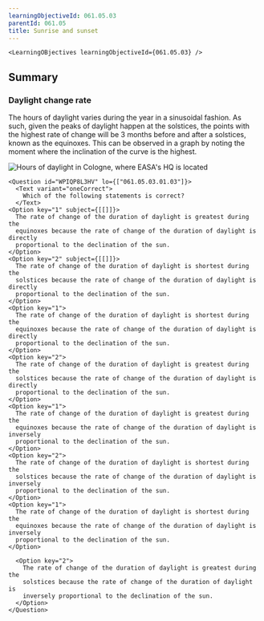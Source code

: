 ```yaml
---
learningObjectiveId: 061.05.03
parentId: 061.05
title: Sunrise and sunset
---
```


```tsx eval
<LearningOBjectives learningObjectiveId={061.05.03} />
```

## Summary

### Daylight change rate

The hours of daylight varies during the year in a sinusoidal fashion. As such,
given the peaks of daylight happen at the solstices, the points with the highest
rate of change will be 3 months before and after a solstices, known as the
equinoxes. This can be observed in a graph by noting the moment where the
inclination of the curve is the highest.

![Hours of daylight in Cologne, where EASA's HQ is located](images/061.05.03-01)

```tsx
<Question id="WPIQP8L3HV" lo={["061.05.03.01.03"]}>
  <Text variant="oneCorrect">
    Which of the following statements is correct?
  </Text>
<Option key="1" subject={[[]]}>
  The rate of change of the duration of daylight is greatest during the
  equinoxes because the rate of change of the duration of daylight is directly
  proportional to the declination of the sun.
</Option>
<Option key="2" subject={[[]]}>
  The rate of change of the duration of daylight is shortest during the
  solstices because the rate of change of the duration of daylight is directly
  proportional to the declination of the sun.
</Option>
<Option key="1">
  The rate of change of the duration of daylight is shortest during the
  equinoxes because the rate of change of the duration of daylight is directly
  proportional to the declination of the sun.
</Option>
<Option key="2">
  The rate of change of the duration of daylight is greatest during the
  solstices because the rate of change of the duration of daylight is directly
  proportional to the declination of the sun.
</Option>
<Option key="1">
  The rate of change of the duration of daylight is greatest during the
  equinoxes because the rate of change of the duration of daylight is inversely
  proportional to the declination of the sun.
</Option>
<Option key="2">
  The rate of change of the duration of daylight is shortest during the
  solstices because the rate of change of the duration of daylight is inversely
  proportional to the declination of the sun.
</Option>
<Option key="1">
  The rate of change of the duration of daylight is shortest during the
  equinoxes because the rate of change of the duration of daylight is inversely
  proportional to the declination of the sun.
</Option>

  <Option key="2">
    The rate of change of the duration of daylight is greatest during the
    solstices because the rate of change of the duration of daylight is
    inversely proportional to the declination of the sun.
  </Option>
</Question>
```
